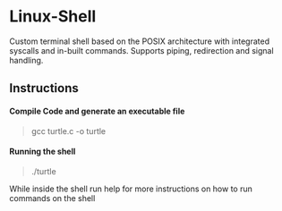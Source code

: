 # Linux-Shell
Custom terminal shell based on the POSIX architecture with integrated syscalls and in-built commands. Supports piping, redirection and signal handling.

## Instructions
#### Compile Code and generate an executable file
> gcc turtle.c -o turtle

#### Running the shell
> ./turtle

While inside the shell run help for more instructions on how to run commands on the shell
